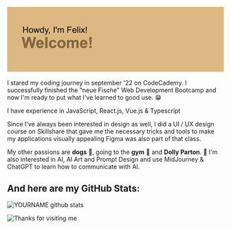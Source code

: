 ![Intro](https://raw.githubusercontent.com/supernova-97/supernova-97/1d9a7acf852f9435c663a34468c6c917af22e5a4/header.png)

I stared my coding journey in september '22 on CodeCademy. I successfully finished the "neue Fische" Web Development Bootcamp and now I'm ready to put what I've learned to good use. :grin: 

I  have experience in JavaScript, React.js, Vue.js & Typescript

Since I've always been interested in design as well, I did a UI / UX design course on Skillshare that gave me the necessary tricks and tools to make my applications visually appealing
Figma was also part of that class.

My other passions are **dogs** :dog:, going to the **gym** :muscle: and **Dolly Parton**. :purple_heart:
I'm also interested in AI, AI Art and Prompt Design and use MidJourney & ChatGPT to learn how to communicate with AI.

## And here are my GitHub Stats:

![YOURNAME github stats](https://github-readme-stats.vercel.app/api?username=supernova-97&show_icons=true&hide_border=true)

<img height="120" alt="Thanks for visiting me" width="100%" src="https://raw.githubusercontent.com/BrunnerLivio/brunnerlivio/master/images/marquee.svg" />




